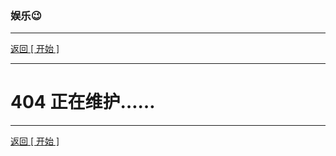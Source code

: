 ### 娱乐😉

------

[返回 [ 开始 ]](https://zhehan-pc.github.io/)

------



# 404   正在维护……

------

[返回 [ 开始 ]](https://zhehan-pc.github.io/)